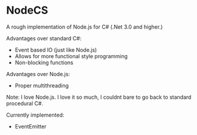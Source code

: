 NodeCS
======

A rough implementation of Node.js for C# (.Net 3.0 and higher.)

Advantages over standard C#:
* Event based IO (just like Node.js)
* Allows for more functional style programming
* Non-blocking functions

Advantages over Node.js:
* Proper multithreading

Note: I love Node.js. I love it so much, I couldnt bare to go back to
standard procedural C#.

Currently implemented:
* EventEmitter
